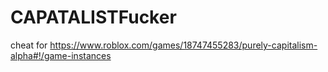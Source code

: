 # CAPATALISTFucker
cheat for https://www.roblox.com/games/18747455283/purely-capitalism-alpha#!/game-instances
